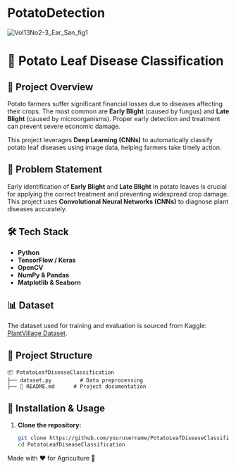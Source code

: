# PotatoDetection
![Vol13No2-3_Ear_San_fig1](https://user-images.githubusercontent.com/67580321/171865245-b8f4a8c5-978b-4284-900b-3b7dd0b638a1.jpg)

# 🥔 Potato Leaf Disease Classification

## 🚀 Project Overview
Potato farmers suffer significant financial losses due to diseases affecting their crops. The most common are **Early Blight** (caused by fungus) and **Late Blight** (caused by microorganisms). Proper early detection and treatment can prevent severe economic damage.

This project leverages **Deep Learning (CNNs)** to automatically classify potato leaf diseases using image data, helping farmers take timely action.

## 📌 Problem Statement
Early identification of **Early Blight** and **Late Blight** in potato leaves is crucial for applying the correct treatment and preventing widespread crop damage. This project uses **Convolutional Neural Networks (CNNs)** to diagnose plant diseases accurately.

## 🛠️ Tech Stack
- **Python**
- **TensorFlow / Keras**
- **OpenCV**
- **NumPy & Pandas**
- **Matplotlib & Seaborn**

## 📊 Dataset
The dataset used for training and evaluation is sourced from Kaggle: [PlantVillage Dataset](https://www.kaggle.com/abdallahalidev/plantvillage-dataset).

## 📂 Project Structure
```
📦 PotatoLeafDiseaseClassification
├── dataset.py         # Data preprocessing
├── 📜 README.md      # Project documentation
```

## 🚀 Installation & Usage
1. **Clone the repository:**
   ```bash
   git clone https://github.com/yourusername/PotatoLeafDiseaseClassification.git
   cd PotatoLeafDiseaseClassification
   ```
Made with ❤️ for Agriculture 🌱



